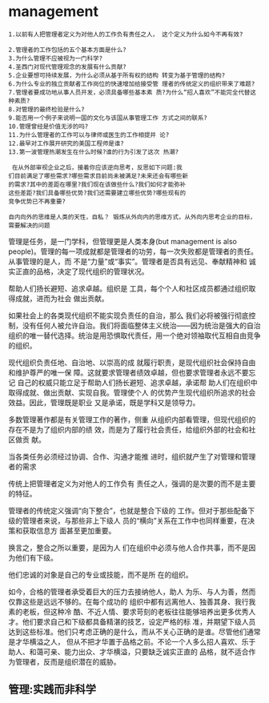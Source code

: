 

# management

```
1.以前有人把管理者定义为对他人的工作负有责任之人， 这个定义为什么如今不再有效?

2.管理者的工作包括的五个基本方面是什么?
3.为什么管理不应被视为一门科学?
4.圣西门对现代管理观念的发展有什么贡献?
5.企业要想可持续发展，为什么必须从基于所有权的结构 转变为基于管理的结构?
6.为什么专业的独立贡献者工作岗位的快速增加给接受管 理者的传统定义的组织带来了难题?
7.管理者要成功地从事人员开发，必须具备哪些基本素 质?为什么“招人喜欢”不能完全代替这种素质?
8.对管理的最终检验是什么?
9.能否用一个例子来说明一国的文化与该国从事管理工作 方式之间的联系?
10.管理曾经是价值无涉的吗?
11.为什么管理者的工作可以与律师或医生的工作相提并 论?
12.最早对工作展开研究的美国工程师是谁?
13.第一波管理热潮发生在什么时候?谁的行为引发了这次 热潮?

 在从外部审视企业之后，接着你应该逆向思考，反思如下问题:我
们目前满足了哪些需求?哪些需求目前尚未被满足?未来还会有哪些新
的需求?其中的差距在哪里?我们现在该做些什么?我们如何才能弥补
这些差距?我们具备哪些优势?我们还需要建立哪些优势?哪些现有的
竞争优势已不再重要?

自内向外的思维是人类的天性，自私？ 锻炼从外向内的思维方式，从外向内思考企业的目标，需要解决的问题
```



管理是任务，是一门学科，但管理更是人类本身(but management is also people)。管理的每一项成就都是管理者的功劳，每一次失败都是管理者的责任。从事管理的是人，而 不是“力量”或“事实”。管理者是否具有远见、奉献精神和 诚实正直的品格，决定了现代组织的管理状况。



帮助人们扬长避短、追求卓越。组织是 工具，每个个人和社区成员都通过组织取得成就，进而为社会 做出贡献。



如果社会上的各类现代组织不能实现负责任的自治，那么 我们必将被强行彻底控制，没有任何人被允许自治。我们将面临整体主义统治——因为统治是强大的自治组织的唯一替代选择。统治是用恐惧取代责任，用一个绝对领袖取代互相自由竞争的组织。



现代组织负责任地、自治地、以崇高的成 就履行职责，是现代组织社会保持自由和维护尊严的唯一保 障。这就要求管理者绩效卓越，但也要求管理者永远不要忘记 自己的权威只能立足于帮助人们扬长避短、追求卓越，承诺帮 助人们在组织中取得成就、做出贡献、实现自我。管理使个人 的优势产生现代组织所追求的社会效益。因此，管理既是职业 又是承诺，既是学科又是领导力。



多数管理著作都是有关管理工作的著作，侧重 从组织内部看管理，但现代组织的存在不是为了组织内部的绩 效，而是为了履行社会责任，给组织外部的社会和社区做贡 献。



当各类任务必须经过协调、合作、沟通才能推 进时，组织就产生了对管理和管理者的需求



传统上把管理者定义为对他人的工作负有 责任之人，强调的是次要的而不是主要的特征。



管理者的传统定义强调“向下整合”，也就是整合下级的 工作。但对于那些配备下级的管理者来说，与那些非上下级人 员的“横向”关系在工作中也同样重要，在决策和获取信息方 面甚至更加重要。



换言之，整合之所以重要，是因为人 们在组织中必须与他人合作共事，而不是因为他们有下级。



他们忠诚的对象是自己的专业或技能，而不是所 在的组织。



如今，合格的管理者承受着巨大的压力去接纳他人，助人 为乐、与人为善，然而仅靠这些是远远不够的。在每个成功的 组织中都有远离他人、独善其身、我行我素的老板，但这种冷 酷、不近人情、要求苛刻的老板往往能够培养出更多优秀人 才。他们要求自己和下级都具备精湛的技艺，设定严格的标 准，并期望下级人员达到这些标准。他们只考虑正确的是什么，而从不关心正确的是谁。尽管他们通常是才华横溢之人， 但从不把才华置于品格之前。不论一个人多么招人喜欢、乐于 助人、和蔼可亲、能力出众、才华横溢，只要缺乏诚实正直的 品格，就不适合作为管理者，反而是组织潜在的威胁。



## 管理:实践而非科学

